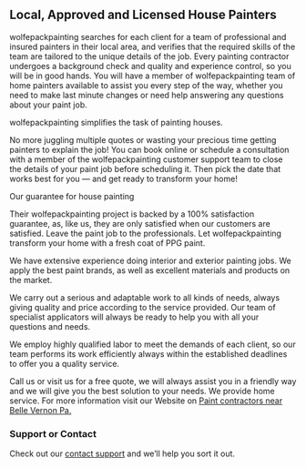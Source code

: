 ## Local, Approved and Licensed House Painters

wolfepackpainting searches for each client for a team of professional and insured painters in their local area, and verifies that the required skills of the team are tailored to the unique details of the job. Every painting contractor undergoes a background check and quality and experience control, so you will be in good hands. You will have a member of wolfepackpainting team of home painters available to assist you every step of the way, whether you need to make last minute changes or need help answering any questions about your paint job.

wolfepackpainting simplifies the task of painting houses.


No more juggling multiple quotes or wasting your precious time getting painters to explain the job! You can book online or schedule a consultation with a member of the wolfepackpainting customer support team to close the details of your paint job before scheduling it. Then pick the date that works best for you — and get ready to transform your home!

Our guarantee for house painting

Their wolfepackpainting project is backed by a 100% satisfaction guarantee, as, like us, they are only satisfied when our customers are satisfied. Leave the paint job to the professionals. Let wolfepackpainting transform your home with a fresh coat of PPG paint.

We have extensive experience doing interior and exterior painting jobs. We apply the best paint brands, as well as excellent materials and products on the market.

We carry out a serious and adaptable work to all kinds of needs, always giving quality and price according to the service provided. Our team of specialist applicators will always be ready to help you with all your questions and needs.

We employ highly qualified labor to meet the demands of each client, so our team performs its work efficiently always within the established deadlines to offer you a quality service.

Call us or visit us for a free quote, we will always assist you in a friendly way and we will give you the best
solution to your needs. We provide home service. For more information visit our Website on [Paint contractors near Belle Vernon Pa.](https://wolfepackpainting.com/)


### Support or Contact

Check out our  [contact support](https://wolfepackpainting.com/contact/) and we’ll help you sort it out.
